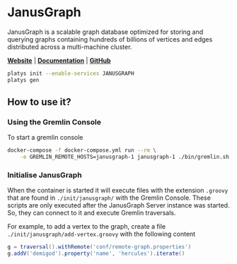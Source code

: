 # JanusGraph

JanusGraph is a scalable graph database optimized for storing and querying graphs containing hundreds of billions of vertices and edges distributed across a multi-machine cluster.

**[Website](https://janusgraph.org/)** | **[Documentation](https://docs.janusgraph.org/)** | **[GitHub](https://github.com/janusgraph/janusgraph/)**

```bash
platys init --enable-services JANUSGRAPH
platys gen
```

## How to use it?

### Using the Gremlin Console

To start a gremlin console

```bash
docker-compose -f docker-compose.yml run --rm \
    -e GREMLIN_REMOTE_HOSTS=janusgraph-1 janusgraph-1 ./bin/gremlin.sh
```

### Initialise JanusGraph

When the container is started it will execute files with the extension `.groovy` that are found in `./init/janusgraph/` with the Gremlin Console. These scripts are only executed after the JanusGraph Server instance was started. So, they can connect to it and execute Gremlin traversals.

For example, to add a vertex to the graph, create a file `./init/janusgraph/add-vertex.groovy` with the following content

```groovy
g = traversal().withRemote('conf/remote-graph.properties')
g.addV('demigod').property('name', 'hercules').iterate()
```